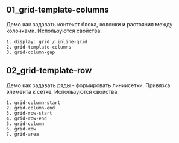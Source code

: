 ## 01_grid-template-columns
Демо как задавать контекст блока, колонки и растояния между колонками.
Используются свойства:

    1. display: grid / inline-grid
    2. grid-template-columns
    3. grid-column-gap

## 02_grid-template-row
Демо как задавать ряды - формировать линиисетки.
Привязка элемента к сетке.
Используются свойства:

    1. grid-column-start
    2. grid-column-end
    3. grid-row-start
    4. grid-row-end
    5. grid-column
    6. grid-row
    7. grid-area

